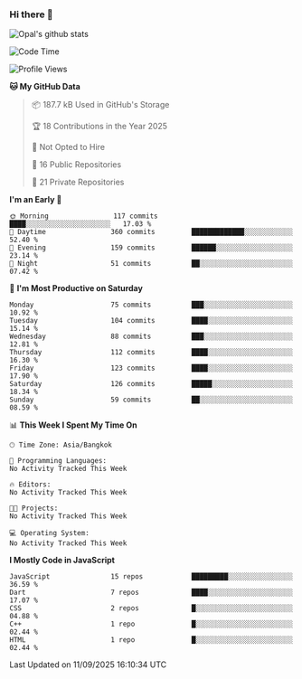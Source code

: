 ### Hi there 👋

![Opal's github stats](https://github-readme-stats.vercel.app/api?username=coolkidneversleep&count_private=true&show_icons=true&theme=radical)


<!--START_SECTION:waka-->
![Code Time](http://img.shields.io/badge/Code%20Time-64%20hrs%2038%20mins-blue)

![Profile Views](http://img.shields.io/badge/Profile%20Views-0-blue)

**🐱 My GitHub Data** 

> 📦 187.7 kB Used in GitHub's Storage 
 > 
> 🏆 18 Contributions in the Year 2025
 > 
> 🚫 Not Opted to Hire
 > 
> 📜 16 Public Repositories 
 > 
> 🔑 21 Private Repositories 
 > 
**I'm an Early 🐤** 

```text
🌞 Morning                117 commits         ████░░░░░░░░░░░░░░░░░░░░░   17.03 % 
🌆 Daytime                360 commits         █████████████░░░░░░░░░░░░   52.40 % 
🌃 Evening                159 commits         ██████░░░░░░░░░░░░░░░░░░░   23.14 % 
🌙 Night                  51 commits          ██░░░░░░░░░░░░░░░░░░░░░░░   07.42 % 
```
📅 **I'm Most Productive on Saturday** 

```text
Monday                   75 commits          ███░░░░░░░░░░░░░░░░░░░░░░   10.92 % 
Tuesday                  104 commits         ████░░░░░░░░░░░░░░░░░░░░░   15.14 % 
Wednesday                88 commits          ███░░░░░░░░░░░░░░░░░░░░░░   12.81 % 
Thursday                 112 commits         ████░░░░░░░░░░░░░░░░░░░░░   16.30 % 
Friday                   123 commits         ████░░░░░░░░░░░░░░░░░░░░░   17.90 % 
Saturday                 126 commits         █████░░░░░░░░░░░░░░░░░░░░   18.34 % 
Sunday                   59 commits          ██░░░░░░░░░░░░░░░░░░░░░░░   08.59 % 
```


📊 **This Week I Spent My Time On** 

```text
🕑︎ Time Zone: Asia/Bangkok

💬 Programming Languages: 
No Activity Tracked This Week

🔥 Editors: 
No Activity Tracked This Week

🐱‍💻 Projects: 
No Activity Tracked This Week

💻 Operating System: 
No Activity Tracked This Week
```

**I Mostly Code in JavaScript** 

```text
JavaScript               15 repos            █████████░░░░░░░░░░░░░░░░   36.59 % 
Dart                     7 repos             ████░░░░░░░░░░░░░░░░░░░░░   17.07 % 
CSS                      2 repos             █░░░░░░░░░░░░░░░░░░░░░░░░   04.88 % 
C++                      1 repo              █░░░░░░░░░░░░░░░░░░░░░░░░   02.44 % 
HTML                     1 repo              █░░░░░░░░░░░░░░░░░░░░░░░░   02.44 % 
```




 Last Updated on 11/09/2025 16:10:34 UTC
<!--END_SECTION:waka-->
